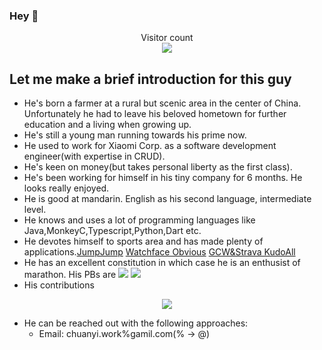### Hey 👋

<p align="center">
  Visitor count<br>
  <img src="https://profile-counter.glitch.me/Likenttt/count.svg" />
</p>

## Let me make a brief introduction for this guy

- He's born a farmer at a rural but scenic area in the center of China. Unfortunately he had to leave his beloved hometown for further education and a living when growing up.
- He's still a young man running towards his prime now.
- He used to work for Xiaomi Corp. as a software development engineer(with expertise in CRUD).
- He's keen on money(but takes personal liberty as the first class).
- He's been working for himself in his tiny company for 6 months. He looks really enjoyed.
- He is good at mandarin. English as his second language, intermediate level.
- He knows and uses a lot of programming languages like Java,MonkeyC,Typescript,Python,Dart etc.
- He devotes himself to sports area and has made plenty of applications.[JumpJump](https://apps.garmin.com/en-US/apps/dc6ceca8-6ec6-49f2-b711-4ebc0d347177) [Watchface Obvious](https://apps.garmin.cn/en-US/apps/c430403e-6b89-4de5-af57-621d24c45b8c) [GCW&Strava KudoAll](https://kudoall.li2niu.com)
- He has an excellent constitution in which case he is an enthusist of marathon. His PBs are <img src="https://img.shields.io/badge/Marathon_PB-3:21:15-green"/> <img src="https://img.shields.io/badge/Half_Marathon_PB-1:33:12-red"/>
- His contributions
<p align="center">
  <img align="center" src="https://github-readme-stats.vercel.app/api?username=likenttt&show_icons=true&count_private=true&include_all_commits=true" />
</p>

- He can be reached out with the following approaches:
  - Email: chuanyi.work%gamil.com(% -> @)
